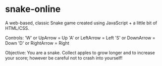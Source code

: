 # snake-online
A web-based, classic Snake game created using JavaScript + a little bit of HTML/CSS.

Controls:
'W' or UpArrow = Up
'A' or LeftArrow = Left
'S' or DownArrow = Down
'D' or RightArrow = Right

Objective:
You are a snake. Collect apples to grow longer and to increase your score; however be careful not to crash into yourself!
